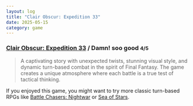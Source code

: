 ```yaml
---
layout: log
title: "Clair Obscur: Expedition 33"
date: 2025-05-15
category: game
---
```


### [Clair Obscur: Expedition 33](https://opencritic.com/game/18026/clair-obscur-expedition-33) / Damn! soo good <small class="superscript">4/5</small>

> A captivating story with unexpected twists, stunning visual style, and dynamic turn-based combat in the spirit of Final Fantasy. The game creates a unique atmosphere where each battle is a true test of tactical thinking.

<div class="spacer"></div>

If you enjoyed this game, you might want to try more classic turn-based RPGs like [Battle Chasers: Nightwar](https://opencritic.com/game/4905/battle-chasers-nightwar) or [Sea of Stars](https://opencritic.com/game/15003/sea-of-stars).


